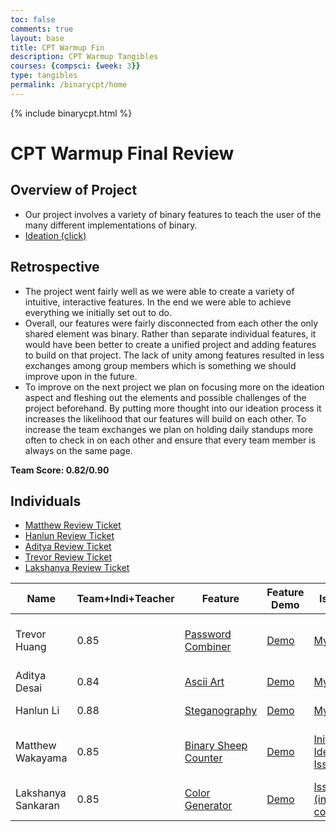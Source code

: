 ```yaml
---
toc: false
comments: true
layout: base
title: CPT Warmup Fin
description: CPT Warmup Tangibles
courses: {compsci: {week: 3}}
type: tangibles
permalink: /binarycpt/home
---
```


{% include binarycpt.html %}


<div class="snow_wrap">
    <div class="snow"></div>
</div>

# CPT Warmup Final Review

## Overview of Project
- Our project involves a variety of binary features to teach the user of the many different implementations of binary. 
- <a href="https://trevorhuang1.github.io/cpt_warmup//2023/11/14/week13-plans.html">Ideation (click)</a>
## Retrospective
- The project went fairly well as we were able to create a variety of intuitive, interactive features. In the end we were able to achieve everything we initially set out to do.
- Overall, our features were fairly disconnected from each other the only shared element was binary. Rather than separate individual features, it would have been better to create a unified project and adding features to build on that project. The lack of unity among features resulted in less exchanges among group members which is something we should improve upon in the future. 
- To improve on the next project we plan on focusing more on the ideation aspect and fleshing out the elements and possible challenges of the project beforehand. By putting more thought into our ideation process it increases the likelihood that our features will build on each other. To increase the team exchanges we plan on holding daily standups more often to check in on each other and ensure that every team member is always on the same page. 

**Team Score: 0.82/0.90**

## Individuals
- <a href="https://github.com/M8tth3/m8th3_2.0/issues/1">Matthew Review Ticket</a>
- <a href="https://github.com/trevorhuang1/cpt_warmup/issues/8">Hanlun Review Ticket</a>
- <a href="https://github.com/ad1tyad3sa1/studentCSP/issues/1">Aditya Review Ticket</a>
- <a href="https://github.com/trevorhuang1/csp_blog/issues/1">Trevor Review Ticket</a>
- <a href="https://github.com/trevorhuang1/cpt_warmup/issues/4">Lakshanya Review Ticket</a>

| Name               | Team+Indi+Teacher | Feature                                          | Feature Demo                                                                                     | Issues                                | Key Commit(s)                                                                                                                                                                               | Analytics                                                                                                             |
|------------------- |------------------- |-------------------------------------------------- |-------------------------------------------------------------------------------------------------- |--------------------------------------- |-------------------------------------------------------------------------------------------------------------------------------------------------------------------------------------------- |------------------------------------------------------------------------------------------------------------------------ |
| Trevor Huang       | 0.85              | [Password Combiner](https://trevorhuang1.github.io/cpt_warmup//binarycpt/password-combiner)        | [Demo](https://www.youtube.com/embed/2r-a3uKsKcQ?si=1EjfRtFTQFguLgZ1)                             | [My Issue](https://github.com/trevorhuang1/cpt_warmup/issues/5)                                    | [Elementary password combiner](https://github.com/trevorhuang1/cpt_warmup/commit/f96393709dc9e6e1c28a78b33005e64f71fac3ce), [Animation](https://github.com/trevorhuang1/cpt_warmup/commit/a90b7064a68e6d0c694ba5efe179a28a4ed293ee)                | [Profile](https://github.com/trevorhuang1), [Workflow](https://github.com/trevorhuang1/cpt_warmup/actions?query=actor:trevorhuang1) |
| Aditya Desai       | 0.84              | [Ascii Art](https://trevorhuang1.github.io/cpt_warmup//binarycpt/ascii-art)                      | [Demo](https://www.youtube.com/embed/sgBVGWAV_W0?si=BgjFlQyOgEl-fWmd)                             | [My Issue](https://github.com/trevorhuang1/cpt_warmup/issues/6)                                    | [Ascii Art Program/Canvas](https://github.com/trevorhuang1/cpt_warmup/commit/8d2ce0585463927361336e4c41df17ed84b469e7)                   | [Profile](https://github.com/ad1tyad3sa1), [Workflow](https://github.com/trevorhuang1/cpt_warmup/actions?query=actor%3Aad1tyad3sa1) |
| Hanlun Li          | 0.88              | [Steganography](https://trevorhuang1.github.io/cpt_warmup//binarycpt/steganography)              | [Demo](https://www.youtube.com/embed/DxeNFm_G2BY?si=JbQiivypj5Bewpwa)                             | [My Issue](https://github.com/trevorhuang1/cpt_warmup/issues/3)                                    | [Stego](https://github.com/trevorhuang1/cpt_warmup/commit/19b5222fb5bb63762c1bba148aca17f166b11b13)                           | [Profile](https://github.com/hanlunli), [Workflow](https://github.com/trevorhuang1/cpt_warmup/actions?query=actor%3Ahanlunli)   |
| Matthew Wakayama   | 0.85              | [Binary Sheep Counter](https://trevorhuang1.github.io/cpt_warmup//binarycpt/counting-sheep)      | [Demo](https://www.youtube.com/embed/pa7BQ9T9C1M?si=7H_47InuzpRYcdYa)                             | [Initial Ideation Issue](https://github.com/trevorhuang1/cpt_warmup/issues/2)                     | [Christmas SASS](https://github.com/trevorhuang1/cpt_warmup/commit/2d2963b0421167fcaaa29f84c8629adaeae979be), [Sheep Random Color Gen](https://github.com/trevorhuang1/cpt_warmup/commit/91038ae23158fc9fc865837d3a57ceba8d57ab6b) | [Profile](https://github.com/M8tth3), [Workflow](https://github.com/trevorhuang1/cpt_warmup/actions?query=actor%3AM8tth3++) |
| Lakshanya Sankaran | 0.85              | [Color Generator](https://trevorhuang1.github.io/cpt_warmup//binarycpt/colorgen)                | [Demo](https://www.youtube.com/embed/6kySmN-ALZc?si=Btnus42cAiJR6wyO)                             | [Issue (initial concept)](https://github.com/trevorhuang1/cpt_warmup/issues/4)                     | [js color generator](https://github.com/trevorhuang1/cpt_warmup/commit/9da25de7e4f114a33fdb5028e7b4d3d236659a6e), [color output text](https://github.com/trevorhuang1/cpt_warmup/commit/e7fc72d08a77e54c11d55395bd2c14881b9efd5c) | [Profile](https://github.com/lakshusan), [Workflow](https://github.com/trevorhuang1/cpt_warmup/actions?query=actor%3Alakshusan) |


<script src="https://utteranc.es/client.js"
        repo="trevorhuang1/cpt_warmup"
        issue-term="pathname"
        theme="github-light"
        crossorigin="anonymous"
        async>
</script>




